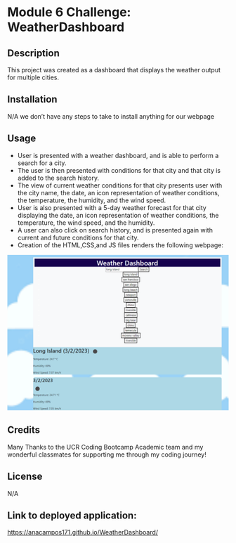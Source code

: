 # Module 6 Challenge: WeatherDashboard 

## Description

This project was created as a dashboard that displays the weather output for multiple cities.

## Installation

N/A we don’t have any steps to take to install anything for our webpage

## Usage
- User is presented with a weather dashboard, and is able to perform a search for a city.
- The user is then presented with conditions for that city and that city is added to the search history.
- The view of current weather conditions for that city presents user with the city name, the date, an icon representation of weather conditions, the temperature, the humidity, and the wind speed.
- User is also presented with a 5-day weather forecast for that city displaying the date, an icon representation of weather conditions, the temperature, the wind speed, and the humidity. 
- A user can also click on search history, and is presented again with current and future conditions for that city.
- Creation of the HTML,CSS,and JS files renders the following webpage:

 ![Alt text](images/Weather%20Webpage.png)
 
## Credits
Many Thanks to the UCR Coding Bootcamp Academic team and my wonderful classmates for supporting me through my coding journey!
## License

N/A
## Link to deployed application: 

https://anacampos171.github.io/WeatherDashboard/